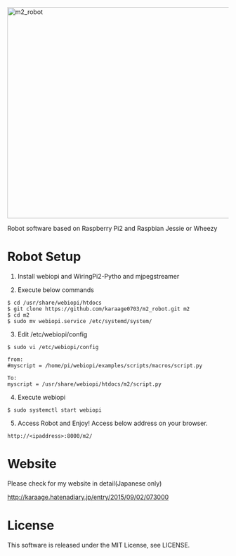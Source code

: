<img src="https://raw.githubusercontent.com/wiki/karaage0703/m2_robot/001.jpg" alt="m2_robot" width="640" height="480">

Robot software based on Raspberry Pi2 and Raspbian Jessie or Wheezy

# Robot Setup

1. Install webiopi and WiringPi2-Pytho and mjpegstreamer

2. Execute below commands
~~~~
$ cd /usr/share/webiopi/htdocs
$ git clone https://github.com/karaage0703/m2_robot.git m2
$ cd m2
$ sudo mv webiopi.service /etc/systemd/system/
~~~~

3. Edit /etc/webiopi/config
~~~~
$ sudo vi /etc/webiopi/config

from:
#myscript = /home/pi/webiopi/examples/scripts/macros/script.py

To:
myscript = /usr/share/webiopi/htdocs/m2/script.py
~~~~

4. Execute webiopi
~~~~
$ sudo systemctl start webiopi
~~~~

5. Access Robot and Enjoy!
Access below address on your browser.

~~~~
http://<ipaddress>:8000/m2/
~~~~

# Website
Please check for my website in detail(Japanese only)

http://karaage.hatenadiary.jp/entry/2015/09/02/073000

# License
This software is released under the MIT License, see LICENSE.
